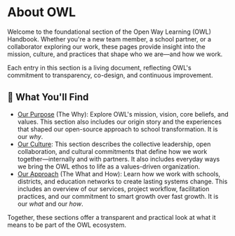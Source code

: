 # About OWL

Welcome to the foundational section of the Open Way Learning (OWL) Handbook. Whether you're a new team member, a school partner, or a collaborator exploring our work, these pages provide insight into the mission, culture, and practices that shape who we are—and how we work.

Each entry in this section is a living document, reflecting OWL's commitment to transparency, co-design, and continuous improvement.

## 📌 What You'll Find

- [Our Purpose](our-purpose.md) (The Why): Explore OWL's mission, vision, core beliefs, and values. This section also includes our origin story and the experiences that shaped our open-source approach to school transformation. It is our _why_.
- [Our Culture](our-culture.md): This section describes the collective leadership, open collaboration, and cultural commitments that define how we work together—internally and with partners. It also includes everyday ways we bring the OWL ethos to life as a values-driven organization.
- [Our Approach](our-approach.md) (The What and How): Learn how we work with schools, districts, and education networks to create lasting systems change. This includes an overview of our services, project workflow, facilitation practices, and our commitment to smart growth over fast growth. It is our _what_ and our _how_.

Together, these sections offer a transparent and practical look at what it means to be part of the OWL ecosystem.
